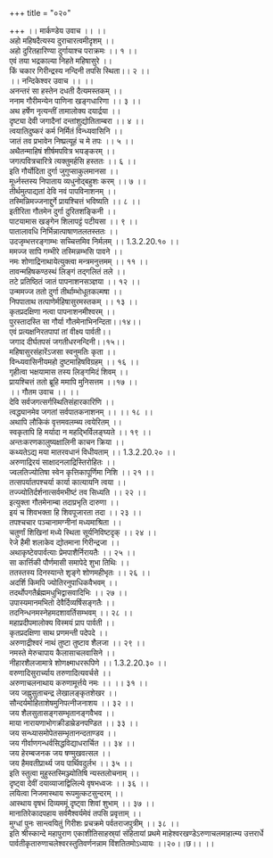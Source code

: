 +++
title = "०२०"

+++
।। मार्कण्डेय उवाच ।। ।।  
अहो महिषदैत्यस्य दुराचारत्वमीदृशम् ।।  
अहो दुरितहारिण्या दुर्गायाश्च पराक्रमः ।। १ ।।  
एवं तया भद्रकाल्या निहते महिषासुरे ।।  
किं चकार गिरीन्द्रस्य नन्दिनी तपसि स्थिता।। २ ।।  
।। नन्दिकेश्वर उवाच ।। ।।  
अनन्तरं सा हस्तेन दधती दैत्यमस्तकम् ।।  
ननाम गौरीमन्येन पाणिना खङ्गधारिणा ।। ३ ।।  
अथ हर्षेण नृत्यन्तीं तामालोक्य दयार्द्रया ।।  
दृष्ट्या देवी जगादैनां दन्तांशुद्योतिताम्बरा ।। ४ ।।  
त्वयातिदुष्करं कर्म निर्मितं विन्ध्यवासिनि ।।  
जातं तव प्रभावेन निष्प्रत्यूहं च मे तपः ।। ५ ।।  
अथैतन्माहिषं शीर्षमपवित्र भयङ्करम् ।।  
जगत्पवित्रचारित्रे त्यक्तुमर्हसि हस्ततः ।। ६ ।।  
इति गौर्योदिता दुर्गा जुगुप्साकुलमानसा ।।  
मूर्ध्नस्तस्य निपाताय व्यधुनोद्बहुशः करम् ।। ७ ।।  
तीर्थमुत्पाद्यतां देवि नवं पापविनाशनम् ।।  
तस्मिन्निमज्जनाद्दुर्गे प्रायश्चित्तं भविष्यति ।। ८ ।।  
इतीरिता गौतमेन दुर्गा दुरितशङ्किनी ।।  
पाटयामास खङ्गेन शिलापट्टं पटीयसा ।। ९ ।।  
पातालावधि निर्भिन्नात्पाषाणतलतस्ततः ।।  
उदजृम्भत्तरङ्गाम्भः सच्चित्तमिव निर्मलम् ।। 1.3.2.20.१० ।।  
ममज्ज सापि गम्भीरे तस्मिन्नम्भसि पावने ।।  
नमः शोणाद्रिनाथायेत्युक्त्वा मन्त्रमनुत्तमम् ।। ११ ।।  
तावन्महिषकण्ठस्थं लिङ्गं तद्गलितं तले ।।  
तटे प्रतिष्ठितं जातं पापनाशनसञ्ज्ञया ।। १२ ।।  
उन्ममज्ज ततो दुर्गा तीर्थाम्भोधूतकल्मषा ।।  
निपपाताथ तत्पाणेर्महिषासुरमस्तकम् ।। १३ ।।  
कृतप्रदक्षिणा नत्वा पापनाशनमीश्वरम् ।।  
पुरस्तादस्ति सा गौर्या गौतमेनाभिनन्दिता।।१४।।  
एवं प्रत्यक्षनिरतपापां तां वीक्ष्य पार्वती।।  
जगाद दीर्घतपसं जगतीधरनन्दिनी।।१५।।  
महिषासुरसंहारेंऽजसा स्वनुमतिः कृता ।।  
विन्ध्यवासिनीयमहो दुष्टमाहिषविग्रहम् ।। १६ ।।  
गृहीत्वा भक्षयामास तस्य लिङ्गमिदं शिवम् ।।  
प्रायश्चित्तं ततो ब्रूहि ममापि मुनिसत्तम ।।१७ ।।  
।। गौतम उवाच ।। ।।  
देवि सर्वजगत्सर्गस्थितिसंहारकारिणि ।।  
त्वद्ध्यानमेव जगतां सर्वपातकनाशनम् ।। ।। १८ ।।  
अथापि लौकिकं वृत्तमवलम्ब्य त्वयेरितम् ।।  
स्वकृतापि हि मर्यादा न महद्भिर्विलङ्घ्यते ।। १९ ।।  
अन्तःकरणकालुष्यक्षालिनी काचन क्रिया ।।  
कथ्यतेऽद्य मया मातरवधानं विधीयताम् ।। 1.3.2.20.२० ।।  
अरुणाद्रिरयं साक्षादनलाद्रिस्तिरोहितः ।।  
ज्वलतिज्योतिषा स्वेन कृत्तिकापूर्णिमा निशि ।। २१ ।।  
तत्सपर्यातपश्चर्या कार्या कात्यायनि त्वया ।।  
तज्ज्योतिर्दर्शनात्सर्वमभीष्टं तव सिध्यति ।। २२ ।।  
इत्युक्ता गौतमेनाम्बा तदाप्रभृति दारुणा ।।  
इयं च शिवभक्ता हि शिवपूजारता तदा ।। २३ ।।  
तपश्चचार पञ्चानामग्नीनां मध्यमाश्रिता ।।  
चतुर्णां शिखिनां मध्ये स्थिता सूर्यनिविष्टदृक् ।। २४ ।।  
रेजे हैमी शलाकेव द्योतमाना गिरीन्द्रजा ।।  
अथाकृष्टेवपार्वत्याः प्रेमपाशैर्निरायतैः ।। २५ ।।  
सा कार्त्तिकी पौर्णमासी समापेदे शुभा तिथिः ।।  
ततस्तस्य दिनस्यान्ते शृङ्गे शोणमहीभृतः ।। २६ ।।  
अदर्शि किमपि ज्योतिरनुपाधिकवैभवम् ।।  
तदर्थोपगतैर्ब्रह्ममधुभिद्वासवादिभिः ।। २७ ।।  
उपास्यमानमभितो देवैर्दिव्यर्षिसङ्गतैः ।।  
तदनिन्धनमस्नेहमदशावर्तिसम्भवम् ।। २८ ।।  
महाप्रदीपमालोक्य विस्मयं प्राप पार्वती ।।  
कृतप्रदक्षिणा साथ प्रणमन्ती पदेपदे ।।  
अरुणाद्रीश्वरं नाथं तुष्टा तुष्टाव शैलजा ।। २९ ।।  
नमस्ते मेरुचापाय कैलासाचलवासिने ।।  
नीहारशैलजामात्रे शोणक्ष्माधररूपिणे ।। 1.3.2.20.३० ।।  
वरुणादिसुरार्च्याय तरुणादित्यवर्चसे ।।  
अरुणाचलनाथाय करुणामूर्त्तये नमः ।। ।। ३१ ।।  
जय जह्नुसुताचन्द्र लेखालङ्कृतशेखर ।।  
सौन्दर्यमोहिताशेषमुनिपत्नीजनाशय ।। ३२ ।।  
जय शैलसुतासङ्गसम्भृतानङ्गवैभव ।।  
माया नारायणाभोगक्रीडाम्रेडनपण्डित ।। ३३ ।।  
जय सन्ध्यासमोपेतसम्भृतानन्दताण्डव ।।  
जय गीर्वाणगन्धर्वसिद्धविद्याधरार्चित ।। ३४ ।।  
जय हेरम्बजनक जय षण्मुखवत्सल ।।  
जय हैमवतीप्रार्थ्य जय पार्थिवदुर्लभ ।। ३५ ।।  
इति स्तुत्वा मुहुस्तस्मिञ्ज्योतिषि न्यस्तलोचनाम् ।।  
दृष्ट्वा देवीं दयाव्याजाद्विलिल्ये वृषभध्वजः ।। ३६ ।।  
लयित्वा निजमास्थाय रूपमुत्कटसुन्दरम् ।।  
आस्थाय वृषभं दिव्यममूं दृष्ट्वा शिवां शुभाम् ।। ३७ ।।  
मानातिरेकादपहाय सर्वमैश्वर्यमेवं तपसि प्रवृत्ताम् ।।  
मुग्धां पुनः सान्त्वयितुं गिरीशः प्रचक्रमे पर्वतराजपुत्रीम् ।। ३८ ।।  
इति श्रीस्कान्दे महापुराण एकाशीतिसाहस्र्यां संहितायां प्रथमे माहेश्वरखण्डेऽरुणाचलमाहात्म्य उत्तरार्धे पार्वतीकृतारुणाचलेश्वरस्तुतिवर्णनन्नाम विंशतितमोऽध्यायः ।।२०।।छ।। ।।